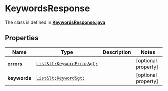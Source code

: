 

# KeywordsResponse

The class is defined in **[KeywordsResponse.java](../../src/main/java/org/openapitools/model/KeywordsResponse.java)**

## Properties

Name | Type | Description | Notes
------------ | ------------- | ------------- | -------------
**errors** | [`List&lt;KeywordError&gt;`](KeywordError.md) |  |  [optional property]
**keywords** | [`List&lt;Keyword&gt;`](Keyword.md) |  |  [optional property]




